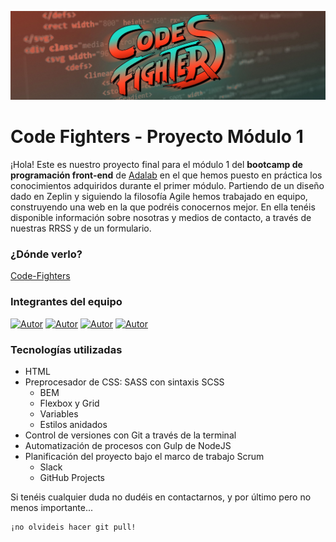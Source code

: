 ![Adalab](./src/images/logo_banner.jpg)

# Code Fighters - Proyecto Módulo 1

¡Hola! Este es nuestro proyecto final para el módulo 1 del **bootcamp de programación front-end** de [Adalab](https://adalab.es/) en el que hemos puesto en práctica los conocimientos adquiridos durante el primer módulo.  Partiendo de un diseño dado en Zeplin y siguiendo la filosofía Agile hemos trabajado en equipo, construyendo una web en la que podréis conocernos mejor. En ella tenéis disponible información sobre nosotras y medios de contacto, a través de nuestras RRSS y de un formulario. 

### ¿Dónde verlo?

[Code-Fighters](http://beta.adalab.es/project-promo-o-modulo-1-team-9/)


### Integrantes del equipo

[![Autor](https://img.shields.io/badge/github-Noelia%20Prieto-yellow?style=for-the-badge&logo=github)](https://github.com/NoeliaPH)
[![Autor](https://img.shields.io/badge/github-Natalia%20Jiménez-brightgreen?style=for-the-badge&logo=github)](https://github.com/NataliaaJN)
[![Autor](https://img.shields.io/badge/github-Alejandra%20Mejía-blue?style=for-the-badge&logo=github)](https://github.com/PaulaEPR) 
[![Autor](https://img.shields.io/badge/github-Paula%20Perera-red?style=for-the-badge&logo=github)](https://github.com/PaulaEPR)

### Tecnologías utilizadas

- HTML
- Preprocesador de CSS: SASS con sintaxis SCSS
   - BEM
   - Flexbox y Grid
   - Variables
   - Estilos anidados
- Control de versiones con Git a través de la terminal
- Automatización de procesos con Gulp de NodeJS
- Planificación del proyecto bajo el marco de trabajo Scrum
   - Slack
   - GitHub Projects

Si tenéis cualquier duda no dudéis en contactarnos, y por último pero no menos importante...

```bash
¡no olvideis hacer git pull!
```
